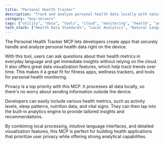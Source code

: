 ```yaml
---
title: "Personal Health Tracker"
description: "Track and analyze personal health data locally with natural language queries and visualizations for privacy-focused trend insights."
category: "mcp-servers"
tags: ["utility", "data", "tools", "cloud", "monitoring", "health", "analytics", "privacy"]
tech_stack: ["Health Data Standards", "Local Analytics", "Natural Language Processing", "Data Visualization", "Privacy-First Architecture", "On-Device Processing"]
---
```


The Personal Health Tracker MCP lets developers create apps that securely handle and analyze personal health data right on the device. 

With this tool, users can ask questions about their health metrics in everyday language and get immediate insights without relying on the cloud. It also offers great data visualization features, which help track trends over time. This makes it a great fit for fitness apps, wellness trackers, and tools for personal health monitoring.

Privacy is a top priority with this MCP. It processes all data locally, so there's no worry about sending information outside the device.

Developers can easily include various health metrics, such as activity levels, sleep patterns, nutrition data, and vital signs. They can then tap into the built-in analytics engine to provide tailored insights and recommendations.

By combining local processing, intuitive language interfaces, and detailed visualization features, this MCP is perfect for building health applications that prioritize user privacy while offering strong analytical capabilities.